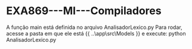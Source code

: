 # EXA869---MI---Compiladores

A função main está definida no arquivo AnalisadorLexico.py
Para rodar, acesse a pasta em que ele está {{ ..\\app\\src\\Models }} e execute:   python AnalisadorLexico.py
